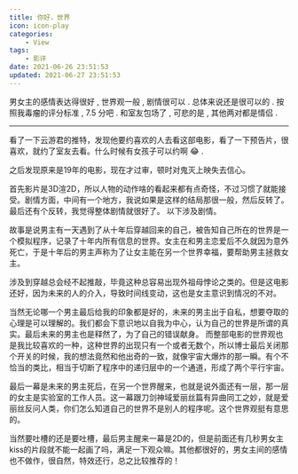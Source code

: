```yaml
---
title: 你好，世界
icon: icon-play
categories:
    - View
tags:
    - 影评
date: 2021-06-26 23:51:53
updated: 2021-06-27 23:51:53
---
```


男女主的感情表达得很好 , 世界观一般 , 剧情很可以 . 总体来说还是很可以的 . 按照我毒瘤的评分标准 , 7.5 分吧 . 和室友包场了 , 可悲的是 , 其他两对都是情侣 . 

<!-- more -->

---

看了一下云游君的推特，发现他要约喜欢的人去看这部电影，看了一下预告片，很喜欢，就约了室友去看。什么时候有女孩子可以约啊 :joy: .

之后发现原来是19年的电影，现在才过审，顿时对鬼灭上映失去信心。

首先影片是3D渲2D，所以人物的动作啥的看起来都有点奇怪，不过习惯了就能接受。剧情方面，中间有一个地方，我说如果是这样的结局那很一般，然后反转了。最后还有个反转，我觉得整体剧情就很好了。
以下涉及剧情。

故事是说男主有一天遇到了从十年后穿越回来的自己，被告知自己所在的世界是一个模拟程序，记录了十年内所有信息的世界。女主在和男主恋爱后不久就因为意外死亡，于是十年后的男主声称为了让女主能在另一个世界幸福，要帮助男主拯救女主。

涉及到穿越总会经不起推敲，毕竟这种总容易出现外祖母悖论之类的。但是这电影还好，因为未来的人的介入，导致时间线变动，这也是女主意识到情况的不对。

当然无论哪一个男主最后给我的印象都是好的，未来的男主出于自私，想要夺取的心理是可以理解的。我们都会下意识地以自我为中心，认为自己的世界是所谓的真实。最后未来的男主也是释然了，为了自己的错误献身。
而整部电影的世界观也是我比较喜欢的一种，这种世界的出现只有一个或者无数个，所以博士最后关闭那个开关的时候，我的想法竟然和他出奇的一致，就像宇宙大爆炸的那一瞬。有个不恰当的类比，相当于切断了程序中的递归层中的一个通道，形成了两个平行宇宙。

最后一幕是未来的男主死后，在另一个世界醒来，也就是说外面还有一层，那一层的女主是实验室的工作人员。这一幕跟刀剑神域爱丽丝篇有异曲同工之妙，就是爱丽丝反问人类，你们怎么知道自己的世界不是别人的程序呢。这个世界观挺有意思的。

当然要吐槽的还是要吐槽，最后男主醒来一幕是2D的，但是前面还有几秒男女主kiss的片段就不能一起画了吗，满足一下观众嘛。其他都很好的，男女主间的感情也不做作，很自然，特效还行，总之比较推荐的！

<!-- Q.E.D. -->